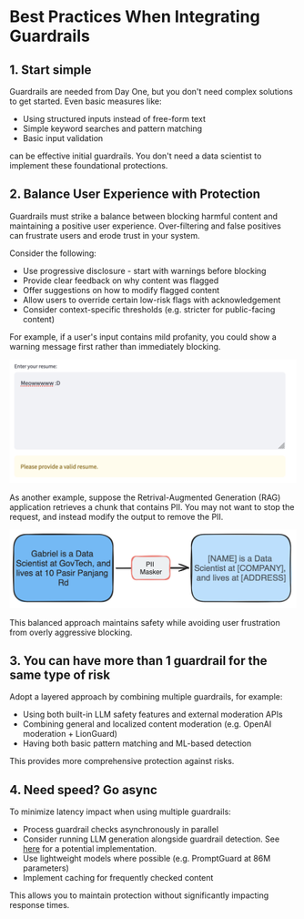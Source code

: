 # Best Practices When Integrating Guardrails

## 1. Start simple

Guardrails are needed from Day One, but you don't need complex solutions to get started. Even basic measures like:

- Using structured inputs instead of free-form text
- Simple keyword searches and pattern matching
- Basic input validation

can be effective initial guardrails. You don't need a data scientist to implement these foundational protections.

## 2. Balance User Experience with Protection

Guardrails must strike a balance between blocking harmful content and maintaining a positive user experience. Over-filtering and false positives can frustrate users and erode trust in your system.

Consider the following:

- Use progressive disclosure - start with warnings before blocking
- Provide clear feedback on why content was flagged
- Offer suggestions on how to modify flagged content
- Allow users to override certain low-risk flags with acknowledgement
- Consider context-specific thresholds (e.g. stricter for public-facing content)

For example, if a user's input contains mild profanity, you could show a warning message first rather than immediately blocking.

![Warning](images/warning.png)

As another example, suppose the Retrival-Augmented Generation (RAG) application retrieves a chunk that contains PII. You may not want to stop the request, and instead modify the output to remove the PII.

![PII](images/guardrails_adjusting.png)

This balanced approach maintains safety while avoiding user frustration from overly aggressive blocking.

## 3. You can have more than 1 guardrail for the same type of risk

Adopt a layered approach by combining multiple guardrails, for example:

- Using both built-in LLM safety features and external moderation APIs
- Combining general and localized content moderation (e.g. OpenAI moderation + LionGuard)
- Having both basic pattern matching and ML-based detection

This provides more comprehensive protection against risks.

## 4. Need speed? Go async

To minimize latency impact when using multiple guardrails:

- Process guardrail checks asynchronously in parallel
- Consider running LLM generation alongside guardrail detection. See [here](https://cookbook.openai.com/examples/how_to_use_guardrails#mitigations) for a potential implementation.
- Use lightweight models where possible (e.g. PromptGuard at 86M parameters)
- Implement caching for frequently checked content

This allows you to maintain protection without significantly impacting response times.
